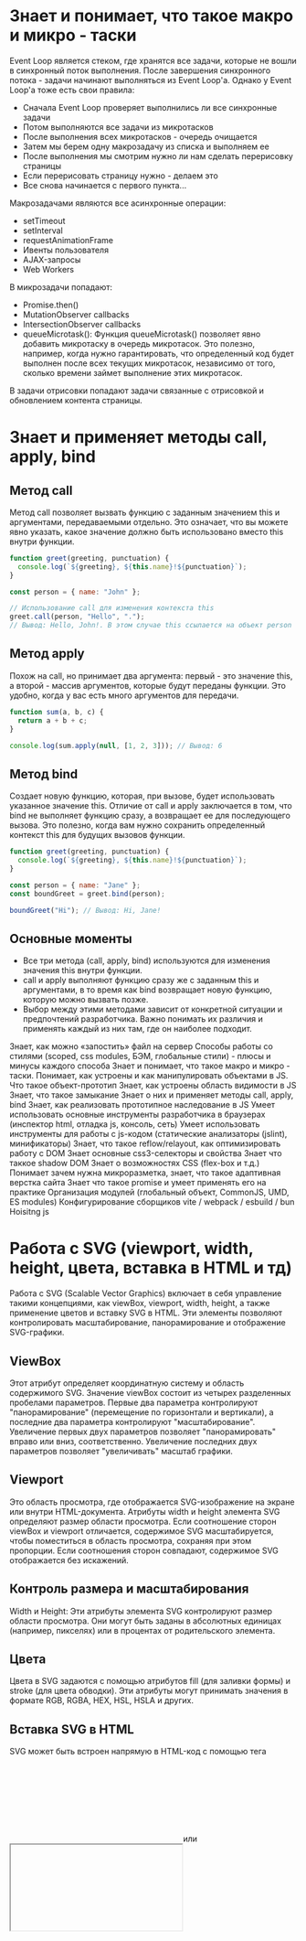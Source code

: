 # Знает и понимает, что такое макро и микро - таски

Event Loop является стеком, где хранятся все задачи, которые не вошли в синхронный поток выполнения.
После завершения синхронного потока - задачи начинают выполняться из Event Loop'а. Однако у Event Loop'а тоже есть свои правила:
- Сначала Event Loop проверяет выполнились ли все синхронные задачи
- Потом выполняются все задачи из микротасков
- После выполнения всех микротасков - очередь очищается
- Затем мы берем одну макрозадачу из списка и выполняем ее
- После выполнения мы смотрим нужно ли нам сделать перерисовку страницы
- Если перерисовать страницу нужно - делаем это
- Все снова начинается с первого пункта...

Макрозадачами являются все асинхронные операции:
- setTimeout
- setInterval
- requestAnimationFrame
- Ивенты пользователя
- AJAX-запросы
- Web Workers

В микрозадачи попадают:
- Promise.then()
- MutationObserver callbacks
- IntersectionObserver callbacks
- queueMicrotask(): Функция queueMicrotask() позволяет явно добавить микротаску в очередь микротасок. Это полезно, например, когда нужно гарантировать, что определенный код будет выполнен после всех текущих микротасок, независимо от того, сколько времени займет выполнение этих микротасок.

В задачи отрисовки попадают задачи связанные с отрисовкой и обновлением контента страницы.

# Знает и применяет методы call, apply, bind

Метод call
-
Метод call позволяет вызвать функцию с заданным значением this и аргументами, передаваемыми отдельно. Это означает, что вы можете явно указать, какое значение должно быть использовано вместо this внутри функции.

```javascript
function greet(greeting, punctuation) {
  console.log(`${greeting}, ${this.name}!${punctuation}`);
}

const person = { name: "John" };

// Использование call для изменения контекста this
greet.call(person, "Hello", ".");
// Вывод: Hello, John!. В этом случае this ссылается на объект person
```

Метод apply
-
Похож на call, но принимает два аргумента: первый - это значение this, а второй - массив аргументов, которые будут переданы функции. Это удобно, когда у вас есть много аргументов для передачи.

```javascript
function sum(a, b, c) {
  return a + b + c;
}

console.log(sum.apply(null, [1, 2, 3])); // Вывод: 6
```

Метод bind
-
Создает новую функцию, которая, при вызове, будет использовать указанное значение this. Отличие от call и apply заключается в том, что bind не выполняет функцию сразу, а возвращает ее для последующего вызова. Это полезно, когда вам нужно сохранить определенный контекст this для будущих вызовов функции.

```javascript
function greet(greeting, punctuation) {
  console.log(`${greeting}, ${this.name}!${punctuation}`);
}

const person = { name: "Jane" };
const boundGreet = greet.bind(person);

boundGreet("Hi"); // Вывод: Hi, Jane!
```

Основные моменты
-
- Все три метода (call, apply, bind) используются для изменения значения this внутри функции.
- call и apply выполняют функцию сразу же с заданным this и аргументами, в то время как bind возвращает новую функцию, которую можно вызвать позже.
- Выбор между этими методами зависит от конкретной ситуации и предпочтений разработчика. Важно понимать их различия и применять каждый из них там, где он наиболее подходит.

Знает, как можно «запостить» файл на сервер
Способы работы со стилями (scoped, css modules, БЭМ, глобальные стили) - плюсы и минусы каждого способа
Знает и понимает, что такое макро и микро - таски.
Понимает, как устроены и как манипулировать объектами в JS. Что такое объект-прототип
Знает, как устроены область видимости в JS
Знает, что такое замыкание
Знает о них и применяет методы call, apply, bind
Знает, как реализовать прототипное наследование в JS
Умеет использовать основные инструменты разработчика в браузерах (инспектор html, отладка js, консоль, сеть)
Умеет использовать инструменты для работы с js-кодом (статические анализаторы (jslint), минификаторы)
Знает, что такое reflow/relayout, как оптимизировать работу с DOM
Знает основные css3-селекторы и свойства
Знает что таккое shadow DOM
Знает о возможностях CSS (flex-box и т.д.)
Понимает зачем нужна микроразметка, знает, что такое адаптивная верстка сайта
Знает что такое promise и умеет применять его на практике
Организация модулей (глобальный объект, CommonJS, UMD, ES modules)
Конфигурирование сборщиков vite / webpack / esbuild / bun
Hoisitng js

# Работа с SVG (viewport, width, height, цвета, вставка в HTML и тд)

Работа с SVG (Scalable Vector Graphics) включает в себя управление такими концепциями, как viewBox, viewport, width, height, а также применение цветов и вставку SVG в HTML. Эти элементы позволяют контролировать масштабирование, панорамирование и отображение SVG-графики.

ViewBox
-
Этот атрибут определяет координатную систему и область содержимого SVG. Значение viewBox состоит из четырех разделенных пробелами параметров. Первые два параметра контролируют "панорамирование" (перемещение по горизонтали и вертикали), а последние два параметра контролируют "масштабирование". Увеличение первых двух параметров позволяет "панорамировать" вправо или вниз, соответственно. Увеличение последних двух параметров позволяет "увеличивать" масштаб графики.

Viewport
-
Это область просмотра, где отображается SVG-изображение на экране или внутри HTML-документа. Атрибуты width и height элемента SVG определяют размер области просмотра. Если соотношение сторон viewBox и viewport отличается, содержимое SVG масштабируется, чтобы поместиться в область просмотра, сохраняя при этом пропорции. Если соотношения сторон совпадают, содержимое SVG отображается без искажений.

Контроль размера и масштабирования
-
Width и Height: Эти атрибуты элемента SVG контролируют размер области просмотра. Они могут быть заданы в абсолютных единицах (например, пикселях) или в процентах от родительского элемента.

Цвета
-
Цвета в SVG задаются с помощью атрибутов fill (для заливки формы) и stroke (для цвета обводки). Эти атрибуты могут принимать значения в формате RGB, RGBA, HEX, HSL, HSLA и других.

Вставка SVG в HTML
-
SVG может быть встроен напрямую в HTML-код с помощью тега <svg> или вставлен как внешний ресурс с помощью тега <object>, <embed> или <iframe>. При встраивании SVG в HTML, атрибуты viewBox, width и height могут быть использованы для контроля масштабирования и отображения графики.

